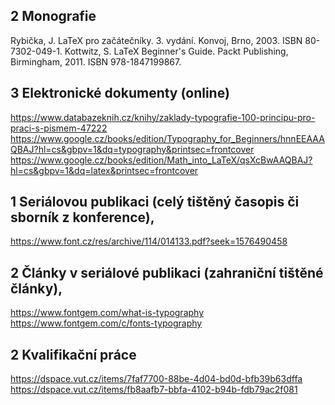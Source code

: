 ## 2 Monografie

Rybička, J. LaTeX pro začátečníky. 3. vydání. Konvoj, Brno, 2003. ISBN 80-7302-049-1.
Kottwitz, S. LaTeX Beginner's Guide. Packt Publishing, Birmingham, 2011. ISBN 978-1847199867.

## 3 Elektronické dokumenty (online)

https://www.databazeknih.cz/knihy/zaklady-typografie-100-principu-pro-praci-s-pismem-47222
https://www.google.cz/books/edition/Typography_for_Beginners/hnnEEAAAQBAJ?hl=cs&gbpv=1&dq=typography&printsec=frontcover
https://www.google.cz/books/edition/Math_into_LaTeX/qsXcBwAAQBAJ?hl=cs&gbpv=1&dq=latex&printsec=frontcover

## 1 Seriálovou publikaci (celý tištěný časopis či sborník z konference),

https://www.font.cz/res/archive/114/014133.pdf?seek=1576490458

## 2 Články v seriálové publikaci (zahraniční tištěné články),

https://www.fontgem.com/what-is-typography
https://www.fontgem.com/c/fonts-typography

## 2 Kvalifikační práce

https://dspace.vut.cz/items/7faf7700-88be-4d04-bd0d-bfb39b63dffa
https://dspace.vut.cz/items/fb8aafb7-bbfa-4102-b94b-fdb79ac2f081
